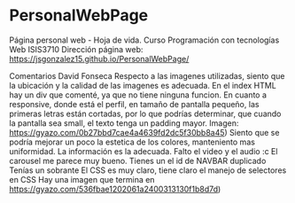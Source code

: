 # PersonalWebPage
Página personal web - Hoja de vida. Curso Programación con tecnologías Web ISIS3710
Dirección página web: https://jsgonzalez15.github.io/PersonalWebPage/

Comentarios David Fonseca
Respecto a las imagenes utilizadas, siento que la ubicación y la calidad de las imagenes es adecuada.
En el index HTML hay un div que comenté, ya que no tiene ninguna funcion.
En cuanto a responsive, donde está el perfil, en tamaño de pantalla pequeño, las primeras letras están cortadas, por lo que podrías determinar, que cuando la pantalla sea small, el texto tenga un padding mayor. Imagen: 
https://gyazo.com/0b27bbd7cae4a4639fd2dc5f30bb8a45)
Siento que se podría mejorar un poco la estetica de los colores, manteniento mas uniformidad.
La información es la adecuada.
Falto el video y el audio :c
El carousel me parece muy bueno.
Tienes un el id de NAVBAR duplicado
Tenías un </div> sobrante
El CSS es muy claro, tiene claro el manejo de selectores en CSS
Hay una imagen que termina en </img>
https://gyazo.com/536fbae1202061a2400313130f1b8d7d)



